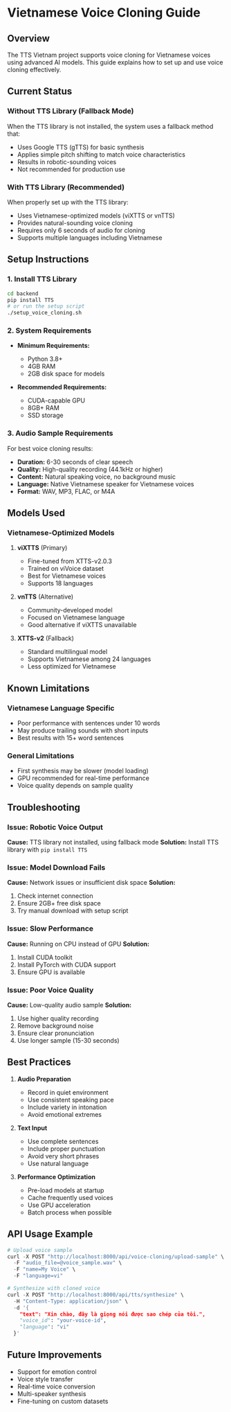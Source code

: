 # Vietnamese Voice Cloning Guide

## Overview

The TTS Vietnam project supports voice cloning for Vietnamese voices using advanced AI models. This guide explains how to set up and use voice cloning effectively.

## Current Status

### Without TTS Library (Fallback Mode)
When the TTS library is not installed, the system uses a fallback method that:
- Uses Google TTS (gTTS) for basic synthesis
- Applies simple pitch shifting to match voice characteristics
- Results in robotic-sounding voices
- Not recommended for production use

### With TTS Library (Recommended)
When properly set up with the TTS library:
- Uses Vietnamese-optimized models (viXTTS or vnTTS)
- Provides natural-sounding voice cloning
- Requires only 6 seconds of audio for cloning
- Supports multiple languages including Vietnamese

## Setup Instructions

### 1. Install TTS Library

```bash
cd backend
pip install TTS
# or run the setup script
./setup_voice_cloning.sh
```

### 2. System Requirements

- **Minimum Requirements:**
  - Python 3.8+
  - 4GB RAM
  - 2GB disk space for models

- **Recommended Requirements:**
  - CUDA-capable GPU
  - 8GB+ RAM
  - SSD storage

### 3. Audio Sample Requirements

For best voice cloning results:
- **Duration:** 6-30 seconds of clear speech
- **Quality:** High-quality recording (44.1kHz or higher)
- **Content:** Natural speaking voice, no background music
- **Language:** Native Vietnamese speaker for Vietnamese voices
- **Format:** WAV, MP3, FLAC, or M4A

## Models Used

### Vietnamese-Optimized Models
1. **viXTTS** (Primary)
   - Fine-tuned from XTTS-v2.0.3
   - Trained on viVoice dataset
   - Best for Vietnamese voices
   - Supports 18 languages

2. **vnTTS** (Alternative)
   - Community-developed model
   - Focused on Vietnamese language
   - Good alternative if viXTTS unavailable

3. **XTTS-v2** (Fallback)
   - Standard multilingual model
   - Supports Vietnamese among 24 languages
   - Less optimized for Vietnamese

## Known Limitations

### Vietnamese Language Specific
- Poor performance with sentences under 10 words
- May produce trailing sounds with short inputs
- Best results with 15+ word sentences

### General Limitations
- First synthesis may be slower (model loading)
- GPU recommended for real-time performance
- Voice quality depends on sample quality

## Troubleshooting

### Issue: Robotic Voice Output
**Cause:** TTS library not installed, using fallback mode
**Solution:** Install TTS library with `pip install TTS`

### Issue: Model Download Fails
**Cause:** Network issues or insufficient disk space
**Solution:** 
1. Check internet connection
2. Ensure 2GB+ free disk space
3. Try manual download with setup script

### Issue: Slow Performance
**Cause:** Running on CPU instead of GPU
**Solution:** 
1. Install CUDA toolkit
2. Install PyTorch with CUDA support
3. Ensure GPU is available

### Issue: Poor Voice Quality
**Cause:** Low-quality audio sample
**Solution:** 
1. Use higher quality recording
2. Remove background noise
3. Ensure clear pronunciation
4. Use longer sample (15-30 seconds)

## Best Practices

1. **Audio Preparation**
   - Record in quiet environment
   - Use consistent speaking pace
   - Include variety in intonation
   - Avoid emotional extremes

2. **Text Input**
   - Use complete sentences
   - Include proper punctuation
   - Avoid very short phrases
   - Use natural language

3. **Performance Optimization**
   - Pre-load models at startup
   - Cache frequently used voices
   - Use GPU acceleration
   - Batch process when possible

## API Usage Example

```python
# Upload voice sample
curl -X POST "http://localhost:8000/api/voice-cloning/upload-sample" \
  -F "audio_file=@voice_sample.wav" \
  -F "name=My Voice" \
  -F "language=vi"

# Synthesize with cloned voice
curl -X POST "http://localhost:8000/api/tts/synthesize" \
  -H "Content-Type: application/json" \
  -d '{
    "text": "Xin chào, đây là giọng nói được sao chép của tôi.",
    "voice_id": "your-voice-id",
    "language": "vi"
  }'
```

## Future Improvements

- Support for emotion control
- Voice style transfer
- Real-time voice conversion
- Multi-speaker synthesis
- Fine-tuning on custom datasets